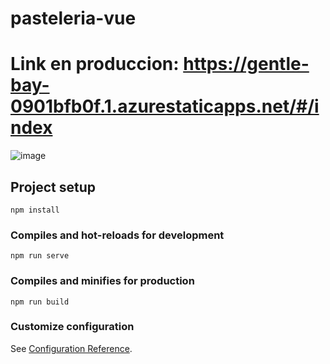 # pasteleria-vue
# Link en produccion: https://gentle-bay-0901bfb0f.1.azurestaticapps.net/#/index
![image](https://user-images.githubusercontent.com/37453654/160510169-2a3450c1-4a03-4136-bae6-bb1c0c3d2651.png)

## Project setup
```
npm install
```

### Compiles and hot-reloads for development
```
npm run serve
```

### Compiles and minifies for production
```
npm run build
```

### Customize configuration
See [Configuration Reference](https://cli.vuejs.org/config/).

